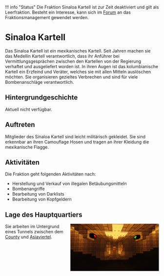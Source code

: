 !!! info "Status"
    Die Fraktion Sinaloa Kartell ist zur Zeit deaktiviert und gilt als Leerfraktion.
    Besteht ein Interesse, kann sich im [Forum](https://germanrp.eu/forum/index.php?thread/10212-vorlage-leerfraktion-übernehmen/) an das Fraktionsmanagement gewendet werden.
    
# Sinaloa Kartell
Das Sinaloa Kartell ist ein mexikanisches Kartell. Seit Jahren machen sie das Medellín Kartell verantwortlich, dass ihr Anführer bei Vermittlungsgesprächen zwischen den Kartellen von der Regierung verhaftet und ausgeliefert worden ist. In ihren Augen ist das kolumbianische Kartell ein Erzfeind und Veräter, welches sie mit allen Mitteln auslöschen möchten. Sie organisieren gezieltes Verbrechen und sind für viele Bombenanschläge verantwortlich.

## Hintergrundgeschichte 
Aktuell nicht verfügbar.

## Auftreten 
Mitglieder des Sinaloa Kartell sind leicht militärisch gekleidet. Sie sind erkennbar an ihren Camouflage Hosen und tragen an ihrer Kleidung die mexikanische Flagge.

## Aktivitäten
Die Fraktion geht folgenden Aktivitäten nach:

* Herstellung und Verkauf von illegalen Betäubungsmitteln
* Bombenangriffe
* Bearbeitung von Darklists
* Bearbeitung von Kopfgeldern

## Lage des Hauptquartiers

<img align="right" width="290" eight="290" src="../../../assets/image/fraktionen/CDSHQ.png">


Sie arbeiten im Untergrund eines Tunnels zwischen dem [County](../../pages/gebiete/county.md) und [Asiaviertel](../../pages/gebiete/asiaviertel.md).
